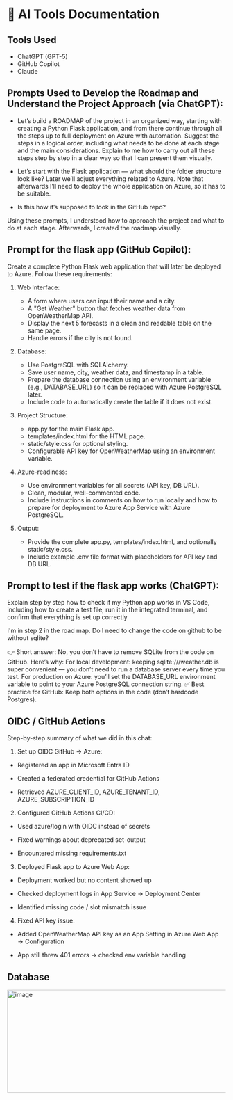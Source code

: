 # 📖 AI Tools Documentation
## Tools Used

- ChatGPT (GPT-5)
- GitHub Copilot
- Claude

## Prompts Used to Develop the Roadmap and Understand the Project Approach (via ChatGPT):

- Let’s build a ROADMAP of the project in an organized way, starting with creating a Python Flask application, and from there continue through all the steps up to full deployment on Azure with automation. Suggest the steps in a logical order, including what needs to be done at each stage and the main considerations. Explain to me how to carry out all these steps step by step in a clear way so that I can present them visually.

- Let’s start with the Flask application — what should the folder structure look like? Later we’ll adjust everything related to Azure. Note that afterwards I’ll need to deploy the whole application on Azure, so it has to be suitable.

- Is this how it’s supposed to look in the GitHub repo?

Using these prompts, I understood how to approach the project and what to do at each stage. Afterwards, I created the roadmap visually.

## Prompt for the flask app (GitHub Copilot):
Create a complete Python Flask web application that will later be deployed to Azure. Follow these requirements:

1. Web Interface:
   - A form where users can input their name and a city.
   - A "Get Weather" button that fetches weather data from OpenWeatherMap API.
   - Display the next 5 forecasts in a clean and readable table on the same page.
   - Handle errors if the city is not found.

2. Database:
   - Use PostgreSQL with SQLAlchemy.
   - Save user name, city, weather data, and timestamp in a table.
   - Prepare the database connection using an environment variable (e.g., DATABASE_URL) so it can be replaced with Azure PostgreSQL later.
   - Include code to automatically create the table if it does not exist.

3. Project Structure:
   - app.py for the main Flask app.
   - templates/index.html for the HTML page.
   - static/style.css for optional styling.
   - Configurable API key for OpenWeatherMap using an environment variable.

4. Azure-readiness:
   - Use environment variables for all secrets (API key, DB URL).
   - Clean, modular, well-commented code.
   - Include instructions in comments on how to run locally and how to prepare for deployment to Azure App Service with Azure PostgreSQL.

5. Output:
   - Provide the complete app.py, templates/index.html, and optionally static/style.css.
   - Include example .env file format with placeholders for API key and DB URL.

## Prompt to test if the flask app works (ChatGPT):

Explain step by step how to check if my Python app works in VS Code, including how to create a test file, run it in the integrated terminal, and confirm that everything is set up correctly


I'm in step 2 in the road map. Do I need to change the code on github to be without sqlite?

👉 Short answer: No, you don’t have to remove SQLite from the code on GitHub.
Here’s why:
For local development: keeping sqlite:///weather.db is super convenient — you don’t need to run a database server every time you test.
For production on Azure: you’ll set the DATABASE_URL environment variable to point to your Azure PostgreSQL connection string.
✅ Best practice for GitHub:
Keep both options in the code (don’t hardcode Postgres).


## OIDC / GitHub Actions

Step-by-step summary of what we did in this chat:

1. Set up OIDC GitHub → Azure:

- Registered an app in Microsoft Entra ID

- Created a federated credential for GitHub Actions

- Retrieved AZURE_CLIENT_ID, AZURE_TENANT_ID, AZURE_SUBSCRIPTION_ID

2. Configured GitHub Actions CI/CD:

- Used azure/login with OIDC instead of secrets

- Fixed warnings about deprecated set-output

- Encountered missing requirements.txt

3. Deployed Flask app to Azure Web App:

- Deployment worked but no content showed up

- Checked deployment logs in App Service → Deployment Center

- Identified missing code / slot mismatch issue

4. Fixed API key issue:

- Added OpenWeatherMap API key as an App Setting in Azure Web App → Configuration

- App still threw 401 errors → checked env variable handling


## Database

<img width="915" height="237" alt="image" src="https://github.com/user-attachments/assets/3c94cf7a-3b88-4b22-b9e2-a94ea5ee05f2" />




